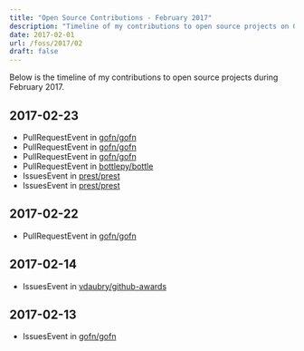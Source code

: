 ```yaml
---
title: "Open Source Contributions - February 2017"
description: "Timeline of my contributions to open source projects on GitHub during February 2017."
date: 2017-02-01
url: /foss/2017/02
draft: false
---
```


Below is the timeline of my contributions to open source projects during February 2017.

## 2017-02-23

- PullRequestEvent in [gofn/gofn](https://github.com/gofn/gofn)
- PullRequestEvent in [gofn/gofn](https://github.com/gofn/gofn)
- PullRequestEvent in [gofn/gofn](https://github.com/gofn/gofn)
- PullRequestEvent in [bottlepy/bottle](https://github.com/bottlepy/bottle)
- IssuesEvent in [prest/prest](https://github.com/prest/prest)
- IssuesEvent in [prest/prest](https://github.com/prest/prest)

## 2017-02-22

- PullRequestEvent in [gofn/gofn](https://github.com/gofn/gofn)

## 2017-02-14

- IssuesEvent in [vdaubry/github-awards](https://github.com/vdaubry/github-awards)

## 2017-02-13

- IssuesEvent in [gofn/gofn](https://github.com/gofn/gofn)

